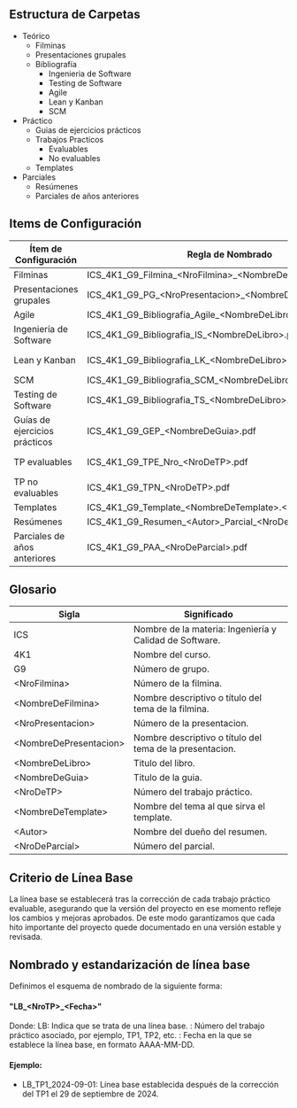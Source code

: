 
## Estructura de Carpetas

- Teórico
    - Filminas
    - Presentaciones grupales
	- Bibliografía
		- Ingenieria de Software
		- Testing de Software
		- Agile
		- Lean y Kanban
		- SCM
- Práctico
	- Guias de ejercicios prácticos
	- Trabajos Practicos
		- Evaluables
		- No evaluables
	- Templates
- Parciales
	- Resúmenes
	- Parciales de años anteriores


## Items de Configuración
| Ítem de Configuración        | Regla de Nombrado                                     | Ubicación                                               |
| ---------------------------- | ----------------------------------------------------- | ------------------------------------------------------- |
| Filminas                     | ICS_4K1_G9_Filmina_\<NroFilmina\>_\<NombreDeFilmina\>.pdf | ICS_4K1_G9\\teorico\\filminas                           |
| Presentaciones grupales      | ICS_4K1_G9_PG_\<NroPresentacion\>_\<NombreDePresentacion\>.pdf                   | ICS_4K1_G9\\teorico\\presentaciones-grupales            |
| Agile                        | ICS_4K1_G9_Bibliografia_Agile_\<NombreDeLibro\>.pdf   | ICS_4K1_G9\\teorico\\bibliografia\\Agile                |
| Ingeniería de Software       | ICS_4K1_G9_Bibliografia_IS_\<NombreDeLibro\>.pdf      | ICS_4K1_G9\\teorico\\bibliografia\\Ingenieria-Software  |
| Lean y Kanban                | ICS_4K1_G9_Bibliografia_LK_\<NombreDeLibro\>.pdf      | ICS_4K1_G9\\teorico\\bibliografia\\Lean-Kanban          |
| SCM                          | ICS_4K1_G9_Bibliografia_SCM_\<NombreDeLibro\>.pdf     | ICS_4K1_G9\\teorico\\bibliografia\\SCM                  |
| Testing de Software          | ICS_4K1_G9_Bibliografia_TS_\<NombreDeLibro\>.pdf      | ICS_4K1_G9\\teorico\\bibliografia\\Testing-Software     |
| Guías de ejercicios prácticos | ICS_4K1_G9_GEP_\<NombreDeGuia\>.pdf                  | ICS_4K1_G9\\practico\\guias-ejercicios-practicos         |
| TP evaluables                | ICS_4K1_G9_TPE_Nro_\<NroDeTP\>.pdf                      | ICS_4K1_G9\\practico\\trabajos-practicos\\evaluables    |
| TP no evaluables             | ICS_4K1_G9_TPN_\<NroDeTP\>.pdf                          | ICS_4K1_G9\\practico\\trabajos-practicos\\no-evaluables |
| Templates                    | ICS_4K1_G9_Template_\<NombreDeTemplate\>.\<Ext\>           | ICS_4K1_G9\\practico\\templates                         |
| Resúmenes                    | ICS_4K1_G9_Resumen_\<Autor\>\_Parcial\_\<NroDeParcial\>.pdf              | ICS_4K1_G9\\parciales\\resumenes                        |
| Parciales de años anteriores | ICS_4K1_G9_PAA_\<NroDeParcial\>.pdf                     | ICS_4K1_G9\\parciales\\parciales-años-anteriores        |

## Glosario

| Sigla              | Significado                                                      |
| ------------------ | ---------------------------------------------------------------- |
| ICS                | Nombre de la materia: Ingeniería y Calidad de Software.          |
| 4K1                | Nombre del curso.                                                |
| G9                 | Número de grupo.                                                 |
| \<NroFilmina\>       | Número de la filmina.                                            |
| \<NombreDeFilmina\>  | Nombre descriptivo o título del tema de la filmina.              |
| \<NroPresentacion\>  | Número de la presentacion.                                       |
| \<NombreDePresentacion\>  | Nombre descriptivo o título del tema de la presentacion.  |
| \<NombreDeLibro\>  | Titulo del libro.                                                  |
| \<NombreDeGuia\>  |  Titulo de la guia.                                                  |
| \<NroDeTP\>          | Número del trabajo práctico.                                     |
| \<NombreDeTemplate\>          | Nombre del tema al que sirva el template.                                |
| \<Autor\>          | Nombre del dueño del resumen.                                     |
| \<NroDeParcial\>     | Número del parcial.                                              |

## Criterio de Línea Base

La línea base se establecerá tras la corrección de cada trabajo práctico evaluable, asegurando que la versión del proyecto en ese momento refleje los cambios y mejoras aprobados. De este modo garantizamos que cada hito importante del proyecto quede documentado en una versión estable y revisada.

## Nombrado y estandarización de línea base
Definimos el esquema de nombrado de la siguiente forma:
#### "LB_\<NroTP\>_\<Fecha\>"
Donde:
LB: Indica que se trata de una línea base.
<NroTP>: Número del trabajo práctico asociado, por ejemplo, TP1, TP2, etc.
<Fecha>: Fecha en la que se establece la línea base, en formato AAAA-MM-DD.
#### Ejemplo:
- LB_TP1_2024-09-01: Línea base establecida después de la corrección del TP1 el 29 de septiembre de 2024.

